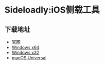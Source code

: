 # Sideloadly:iOS侧载工具
## 下载地址
- [官网](https://sideloadly.io/)
- [Windows x64](https://sideloadly.io/SideloadlySetup64.exe)
- [Windows x32](https://sideloadly.io/SideloadlySetup32.exe)
- [macOS Universal](https://sideloadly.io/SideloadlySetup.dmg)